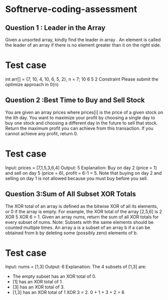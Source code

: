 # Softnerve-coding-assessment
## Question 1 : Leader in the Array
Given a unsorted array, kindly find the leader in array . An element is called the leader of an
array if there is no element greater than it on the right side.
# Test case
int arr[] = {7, 10, 4, 10, 6, 5, 2}, n = 7;
10 6 5 2
Constraint
Please submit the optimize approach in 0(n)


## Question 2 :Best Time to Buy and Sell Stock
You are given an array prices where prices[i] is the price of a given stock on the ith day.
You want to maximize your profit by choosing a single day to buy one stock and choosing a
different day in the future to sell that stock.
Return the maximum profit you can achieve from this transaction. If you cannot achieve any
profit, return 0.
# Test case
Input: prices = [7,1,5,3,6,4]
Output: 5
Explanation: Buy on day 2 (price = 1) and sell on day 5 (price = 6), profit = 6-1 = 5.
Note that buying on day 2 and selling on day 1 is not allowed because you must buy before you sell.

## Question 3:Sum of All Subset XOR Totals
The XOR total of an array is defined as the bitwise XOR of all its elements, or 0 if the array is
empty.
For example, the XOR total of the array [2,5,6] is 2 XOR 5 XOR 6 = 1.
Given an array nums, return the sum of all XOR totals for every subset of nums.
Note: Subsets with the same elements should be counted multiple times.
An array a is a subset of an array b if a can be obtained from b by deleting some (possibly zero)
elements of b.

# Test case
Input: nums = [1,3]
Output: 6
Explanation: The 4 subsets of [1,3] are:
- The empty subset has an XOR total of 0.
- [1] has an XOR total of 1.
- [3] has an XOR total of 3.
- [1,3] has an XOR total of 1 XOR 3 = 2.
0 + 1 + 3 + 2 = 6
